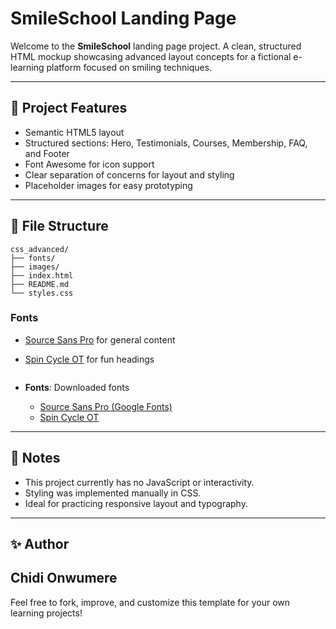 # SmileSchool Landing Page

Welcome to the **SmileSchool** landing page project. A clean, structured HTML mockup showcasing advanced layout concepts for a fictional e-learning platform focused on smiling techniques.

---

## 🚀 Project Features

* Semantic HTML5 layout
* Structured sections: Hero, Testimonials, Courses, Membership, FAQ, and Footer
* Font Awesome for icon support
* Clear separation of concerns for layout and styling
* Placeholder images for easy prototyping

---

## 📁 File Structure

```
css_advanced/
├── fonts/
├── images/
├── index.html
├── README.md
└── styles.css  
```

### Fonts

* [Source Sans Pro](https://fonts.google.com/specimen/Source+Sans+Pro) for general content
* [Spin Cycle OT](https://www.fonts.com/font/spin-cycle) for fun headings

  ```

* **Fonts**: Downloaded fonts

  * [Source Sans Pro (Google Fonts)](https://fonts.google.com/specimen/Source+Sans+Pro)
  * [Spin Cycle OT](https://www.fonts.com/font/spin-cycle)

---

## 📌 Notes

* This project currently has no JavaScript or interactivity.
* Styling was implemented manually in CSS.
* Ideal for practicing responsive layout and typography.

---

## ✨ Author

Chidi Onwumere
---

Feel free to fork, improve, and customize this template for your own learning projects!